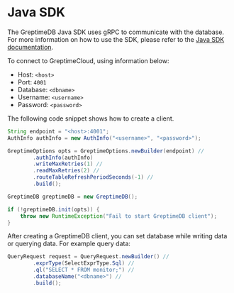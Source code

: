 # Java SDK

The GreptimeDB Java SDK uses gRPC to communicate with the database. For more information on how to use the SDK, please refer to the [Java SDK documentation](https://docs.greptime.com/user-guide/clients/sdk-libraries/java).

To connect to GreptimeCloud, using information below:

- Host: `<host>`
- Port: `4001`
- Database: `<dbname>`
- Username: `<username>`
- Password: `<password>`

The following code snippet shows how to create a client.

```java
String endpoint = "<host>:4001";
AuthInfo authInfo = new AuthInfo("<username>", "<password>");

GreptimeOptions opts = GreptimeOptions.newBuilder(endpoint) //
        .authInfo(authInfo)
        .writeMaxRetries(1) //
        .readMaxRetries(2) //
        .routeTableRefreshPeriodSeconds(-1) //
        .build();

GreptimeDB greptimeDB = new GreptimeDB();

if (!greptimeDB.init(opts)) {
    throw new RuntimeException("Fail to start GreptimeDB client");
}
```

After creating a GreptimeDB client, you can set database while writing data or querying data. For example query data:

```java
QueryRequest request = QueryRequest.newBuilder() //
        .exprType(SelectExprType.Sql) //
        .ql("SELECT * FROM monitor;") //
        .databaseName("<dbname>") //
        .build();
```
